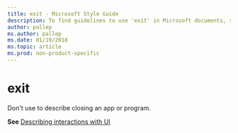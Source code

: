 ```yaml
---
title: exit - Microsoft Style Guide
description: To find guidelines to use 'exit' in Microsoft documents, see 'Describing interactions with UI.'
author: pallep
ms.author: pallep
ms.date: 01/19/2018
ms.topic: article
ms.prod: non-product-specific
---
```


# exit

Don't use to describe closing an app or program.

**See** [Describing interactions with UI](~/procedures-instructions/describing-interactions-with-ui.md)
